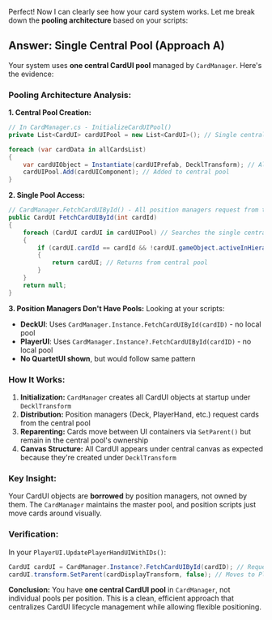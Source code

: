 Perfect! Now I can clearly see how your card system works. Let me break down the **pooling architecture** based on your scripts:

## **Answer: Single Central Pool (Approach A)**

Your system uses **one central CardUI pool** managed by `CardManager`. Here's the evidence:

### **Pooling Architecture Analysis:**

**1. Central Pool Creation:**
```csharp
// In CardManager.cs - InitializeCardUIPool()
private List<CardUI> cardUIPool = new List<CardUI>(); // Single central pool

foreach (var cardData in allCardsList)
{
    var cardUIObject = Instantiate(cardUIPrefab, DecklTransform); // All instantiated under DecklTransform
    cardUIPool.Add(cardUIComponent); // Added to central pool
}
```

**2. Single Pool Access:**
```csharp
// CardManager.FetchCardUIById() - All position managers request from this central pool
public CardUI FetchCardUIById(int cardId)
{
    foreach (CardUI cardUI in cardUIPool) // Searches the single central pool
    {
        if (cardUI.cardId == cardId && !cardUI.gameObject.activeInHierarchy)
        {
            return cardUI; // Returns from central pool
        }
    }
    return null;
}
```

**3. Position Managers Don't Have Pools:**
Looking at your scripts:
- **DeckUI**: Uses `CardManager.Instance.FetchCardUIById(cardID)` - no local pool
- **PlayerUI**: Uses `CardManager.Instance?.FetchCardUIById(cardID)` - no local pool
- **No QuartetUI shown**, but would follow same pattern

### **How It Works:**

1. **Initialization:** `CardManager` creates all CardUI objects at startup under `DecklTransform`
2. **Distribution:** Position managers (Deck, PlayerHand, etc.) request cards from the central pool
3. **Reparenting:** Cards move between UI containers via `SetParent()` but remain in the central pool's ownership
4. **Canvas Structure:** All CardUI appears under central canvas as expected because they're created under `DecklTransform`

### **Key Insight:**
Your CardUI objects are **borrowed** by position managers, not owned by them. The `CardManager` maintains the master pool, and position scripts just move cards around visually.

### **Verification:**
In your `PlayerUI.UpdatePlayerHandUIWithIDs()`:
```csharp
CardUI cardUI = CardManager.Instance?.FetchCardUIById(cardID); // Requests from central pool
cardUI.transform.SetParent(cardDisplayTransform, false); // Moves to PlayerHand visually
```

**Conclusion:** You have **one central CardUI pool** in `CardManager`, not individual pools per position. This is a clean, efficient approach that centralizes CardUI lifecycle management while allowing flexible positioning.